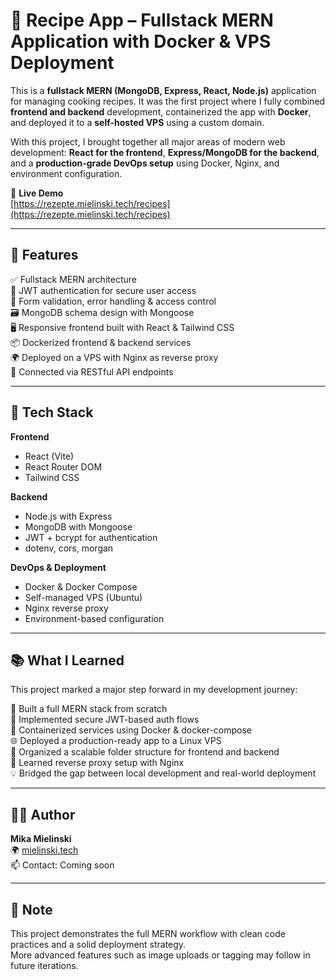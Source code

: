 # 🥘 Recipe App – Fullstack MERN Application with Docker & VPS Deployment

This is a **fullstack MERN (MongoDB, Express, React, Node.js)** application for managing cooking recipes. It was the first project where I fully combined **frontend and backend** development, containerized the app with **Docker**, and deployed it to a **self-hosted VPS** using a custom domain.

With this project, I brought together all major areas of modern web development: **React for the frontend**, **Express/MongoDB for the backend**, and a **production-grade DevOps setup** using Docker, Nginx, and environment configuration.

🔗 **Live Demo**  
[https://rezepte.mielinski.tech/recipes](https://rezepte.mielinski.tech/recipes)

---

## 🚀 Features

✅ Fullstack MERN architecture  
🔐 JWT authentication for secure user access  
🧾 Form validation, error handling & access control  
🗃️ MongoDB schema design with Mongoose  
🖥️ Responsive frontend built with React & Tailwind CSS  
📦 Dockerized frontend & backend services  
🌍 Deployed on a VPS with Nginx as reverse proxy  
🔁 Connected via RESTful API endpoints

---

## 🧱 Tech Stack

**Frontend**

- React (Vite)
- React Router DOM
- Tailwind CSS

**Backend**

- Node.js with Express
- MongoDB with Mongoose
- JWT + bcrypt for authentication
- dotenv, cors, morgan

**DevOps & Deployment**

- Docker & Docker Compose
- Self-managed VPS (Ubuntu)
- Nginx reverse proxy
- Environment-based configuration

---

## 📚 What I Learned

This project marked a major step forward in my development journey:

🧠 Built a full MERN stack from scratch  
🔐 Implemented secure JWT-based auth flows  
🐳 Containerized services using Docker & docker-compose  
🌐 Deployed a production-ready app to a Linux VPS  
📁 Organized a scalable folder structure for frontend and backend  
🚀 Learned reverse proxy setup with Nginx  
💡 Bridged the gap between local development and real-world deployment

---

## 👨‍💻 Author

**Mika Mielinski**  
🌍 [mielinski.tech](https://mielinski.tech)  
📫 Contact: Coming soon

---

## 📌 Note

This project demonstrates the full MERN workflow with clean code practices and a solid deployment strategy.  
More advanced features such as image uploads or tagging may follow in future iterations.
